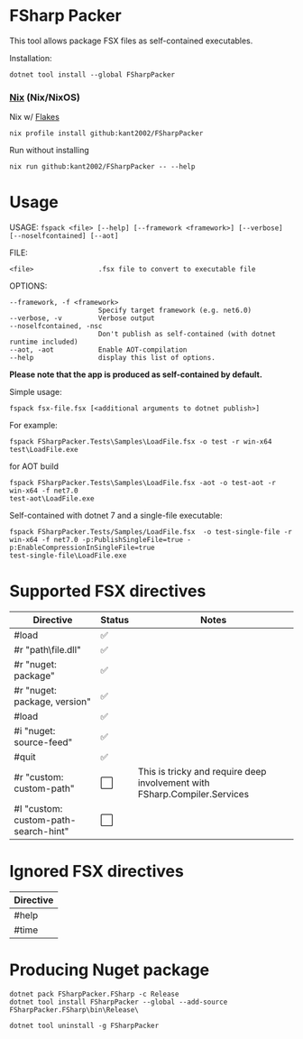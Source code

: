 ﻿FSharp Packer
=============

This tool allows package FSX files as self-contained executables.

Installation:

```shell
dotnet tool install --global FSharpPacker
```

### [Nix](https://nixos.org/manual/nix/stable/) (Nix/NixOS)

Nix w/ [Flakes](https://nixos.wiki/wiki/Flakes)
```
nix profile install github:kant2002/FSharpPacker
```

Run without installing
```
nix run github:kant2002/FSharpPacker -- --help
```

# Usage

USAGE: `fspack <file> [--help] [--framework <framework>] [--verbose] [--noselfcontained] [--aot] `

FILE:

    <file>                .fsx file to convert to executable file

OPTIONS:

    --framework, -f <framework>
                          Specify target framework (e.g. net6.0)
    --verbose, -v         Verbose output
    --noselfcontained, -nsc
                          Don't publish as self-contained (with dotnet runtime included)
    --aot, -aot           Enable AOT-compilation
    --help                display this list of options.


**Please note that the app is produced as self-contained by default.**



Simple usage:

```shell
fspack fsx-file.fsx [<additional arguments to dotnet publish>]
```

For example:
```shell
fspack FSharpPacker.Tests\Samples\LoadFile.fsx -o test -r win-x64
test\LoadFile.exe
```

for AOT build
```shell
fspack FSharpPacker.Tests\Samples\LoadFile.fsx -aot -o test-aot -r win-x64 -f net7.0
test-aot\LoadFile.exe
```

Self-contained with dotnet 7 and a single-file executable:
```shell
fspack FSharpPacker.Tests/Samples/LoadFile.fsx  -o test-single-file -r win-x64 -f net7.0 -p:PublishSingleFile=true -p:EnableCompressionInSingleFile=true
test-single-file\LoadFile.exe
```


# Supported FSX directives

| Directive | Status  | Notes |
| --------- | ------- | ----- 
| #load     | :white_check_mark: | |
| #r "path\file.dll"     | :white_check_mark: | |
| #r "nuget: package"     | :white_check_mark: | |
| #r "nuget: package, version"     | :white_check_mark: | |
| #load     | :white_check_mark: | |
| #i "nuget: source-feed"     | :white_check_mark: | |
| #quit     | :white_check_mark: | |
| #r "custom: custom-path"     | :white_large_square: | This is tricky and require deep involvement with FSharp.Compiler.Services |
| #I "custom: custom-path-search-hint"     | :white_large_square: | |

# Ignored FSX directives

| Directive | 
| --------- | 
| #help     | 
| #time     | 

# Producing Nuget package

```shell
dotnet pack FSharpPacker.FSharp -c Release
dotnet tool install FSharpPacker --global --add-source FSharpPacker.FSharp\bin\Release\ 
```

```shell
dotnet tool uninstall -g FSharpPacker
```